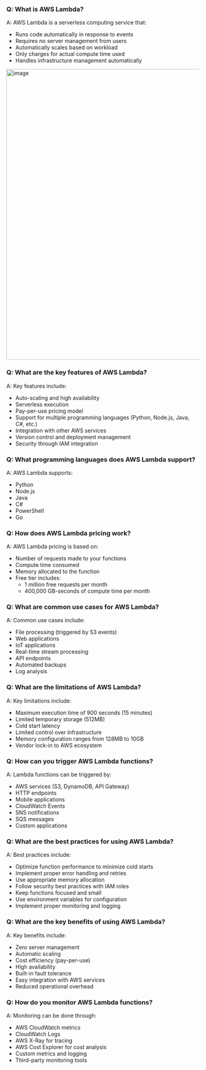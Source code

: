 ### Q: What is AWS Lambda?
A: AWS Lambda is a serverless computing service that:
- Runs code automatically in response to events
- Requires no server management from users
- Automatically scales based on workload
- Only charges for actual compute time used
- Handles infrastructure management automatically

<img width="757" alt="image" src="https://github.com/user-attachments/assets/cf2aa8a0-ef10-4f9e-a3e3-9ba933334e7d" />

### Q: What are the key features of AWS Lambda?
A: Key features include:
- Auto-scaling and high availability
- Serverless execution
- Pay-per-use pricing model
- Support for multiple programming languages (Python, Node.js, Java, C#, etc.)
- Integration with other AWS services
- Version control and deployment management
- Security through IAM integration

### Q: What programming languages does AWS Lambda support?
A: AWS Lambda supports:
- Python
- Node.js
- Java
- C#
- PowerShell
- Go

### Q: How does AWS Lambda pricing work?
A: AWS Lambda pricing is based on:
- Number of requests made to your functions
- Compute time consumed
- Memory allocated to the function
- Free tier includes:
  - 1 million free requests per month
  - 400,000 GB-seconds of compute time per month

### Q: What are common use cases for AWS Lambda?
A: Common use cases include:
- File processing (triggered by S3 events)
- Web applications
- IoT applications
- Real-time stream processing
- API endpoints
- Automated backups
- Log analysis

### Q: What are the limitations of AWS Lambda?
A: Key limitations include:
- Maximum execution time of 900 seconds (15 minutes)
- Limited temporary storage (512MB)
- Cold start latency
- Limited control over infrastructure
- Memory configuration ranges from 128MB to 10GB
- Vendor lock-in to AWS ecosystem

### Q: How can you trigger AWS Lambda functions?
A: Lambda functions can be triggered by:
- AWS services (S3, DynamoDB, API Gateway)
- HTTP endpoints
- Mobile applications
- CloudWatch Events
- SNS notifications
- SQS messages
- Custom applications

### Q: What are the best practices for using AWS Lambda?
A: Best practices include:
- Optimize function performance to minimize cold starts
- Implement proper error handling and retries
- Use appropriate memory allocation
- Follow security best practices with IAM roles
- Keep functions focused and small
- Use environment variables for configuration
- Implement proper monitoring and logging

### Q: What are the key benefits of using AWS Lambda?
A: Key benefits include:
- Zero server management
- Automatic scaling
- Cost efficiency (pay-per-use)
- High availability
- Built-in fault tolerance
- Easy integration with AWS services
- Reduced operational overhead

### Q: How do you monitor AWS Lambda functions?
A: Monitoring can be done through:
- AWS CloudWatch metrics
- CloudWatch Logs
- AWS X-Ray for tracing
- AWS Cost Explorer for cost analysis
- Custom metrics and logging
- Third-party monitoring tools
